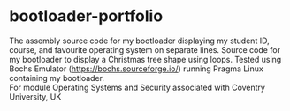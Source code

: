 # bootloader-portfolio
The assembly source code for my bootloader displaying my student ID, course, and favourite operating system on separate lines.
Source code for my bootloader to display a Christmas tree shape using loops.
Tested using Bochs Emulator (https://bochs.sourceforge.io/) running Pragma Linux containing my bootloader.<br/>
For module Operating Systems and Security associated with Coventry University, UK
